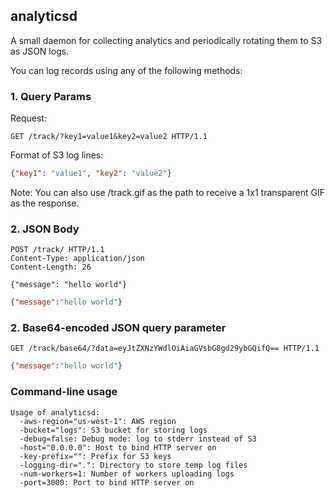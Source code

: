 ## analyticsd

A small daemon for collecting analytics and periodically rotating them to S3 as JSON logs.

You can log records using any of the following methods:

### 1. Query Params

Request:

```http
GET /track/?key1=value1&key2=value2 HTTP/1.1
```

Format of S3 log lines:

```json
{"key1": "value1", "key2": "value2"}
```

Note: You can also use /track.gif as the path to receive a 1x1 transparent GIF as the response.

### 2. JSON Body

```http
POST /track/ HTTP/1.1
Content-Type: application/json
Content-Length: 26

{"message": "hello world"}
```

```json
{"message":"hello world"}
```

### 2. Base64-encoded JSON query parameter

```http
GET /track/base64/?data=eyJtZXNzYWdlOiAiaGVsbG8gd29ybGQifQ== HTTP/1.1
```

```json
{"message":"hello world"}
```

### Command-line usage

```
Usage of analyticsd:
  -aws-region="us-west-1": AWS region
  -bucket="logs": S3 bucket for storing logs
  -debug=false: Debug mode: log to stderr instead of S3
  -host="0.0.0.0": Host to bind HTTP server on
  -key-prefix="": Prefix for S3 keys
  -logging-dir=".": Directory to store temp log files
  -num-workers=1: Number of workers uploading logs
  -port=3000: Port to bind HTTP server on
```
